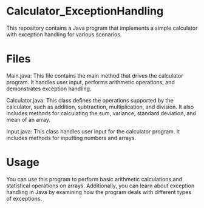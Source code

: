# Calculator_ExceptionHandling
This repository contains a Java program that implements a simple calculator with exception handling for various scenarios.

# Files
Main.java: This file contains the main method that drives the calculator program. It handles user input, performs arithmetic operations, and demonstrates exception handling.

Calculator.java: This class defines the operations supported by the calculator, such as addition, subtraction, multiplication, and division. It also includes methods for calculating the sum, variance, standard deviation, and mean of an array.

Input.java: This class handles user input for the calculator program. It includes methods for inputting numbers and arrays.

# Usage
You can use this program to perform basic arithmetic calculations and statistical operations on arrays. Additionally, you can learn about exception handling in Java by examining how the program deals with different types of exceptions.
